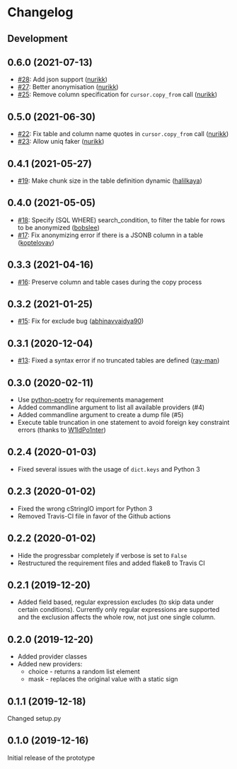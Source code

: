 # Changelog

## Development

## 0.6.0 (2021-07-13)

* [#28](https://github.com/rheinwerk-verlag/postgresql-anonymizer/pull/25): Add json support ([nurikk](https://github.com/nurikk))
* [#27](https://github.com/rheinwerk-verlag/postgresql-anonymizer/pull/25): Better anonymisation ([nurikk](https://github.com/nurikk))
* [#25](https://github.com/rheinwerk-verlag/postgresql-anonymizer/pull/25): Remove column specification for `cursor.copy_from` call ([nurikk](https://github.com/nurikk))

## 0.5.0 (2021-06-30)

* [#22](https://github.com/rheinwerk-verlag/postgresql-anonymizer/pull/22): Fix table and column name quotes in `cursor.copy_from` call ([nurikk](https://github.com/nurikk))
* [#23](https://github.com/rheinwerk-verlag/postgresql-anonymizer/pull/23): Allow uniq faker ([nurikk](https://github.com/nurikk))

## 0.4.1 (2021-05-27)

* [#19](https://github.com/rheinwerk-verlag/postgresql-anonymizer/pull/19): Make chunk size in the table definition dynamic ([halilkaya](https://github.com/halilkaya))

## 0.4.0 (2021-05-05)

* [#18](https://github.com/rheinwerk-verlag/postgresql-anonymizer/pull/18): Specify (SQL WHERE) search_condition, to filter the table for rows to be anonymized ([bobslee](https://github.com/bobslee))
* [#17](https://github.com/rheinwerk-verlag/postgresql-anonymizer/pull/17): Fix anonymizing error if there is a JSONB column in a table ([koptelovav](https://github.com/koptelovav))

## 0.3.3 (2021-04-16)

* [#16](https://github.com/rheinwerk-verlag/postgresql-anonymizer/issues/16): Preserve column and table cases during the copy process

## 0.3.2 (2021-01-25)

* [#15](https://github.com/rheinwerk-verlag/postgresql-anonymizer/pull/15): Fix for exclude bug ([abhinavvaidya90](https://github.com/abhinavvaidya90))

## 0.3.1 (2020-12-04)

* [#13](https://github.com/rheinwerk-verlag/postgresql-anonymizer/pull/13): Fixed a syntax error if no truncated tables are defined ([ray-man](https://github.com/ray-man))

## 0.3.0 (2020-02-11)

* Use [python-poetry](https://github.com/python-poetry/poetry) for requirements management
* Added commandline argument to list all available providers (#4)
* Added commandline argument to create a dump file (#5)
* Execute table truncation in one statement to avoid foreign key constraint errors (thanks to [W1ldPo1nter](https://github.com/W1ldPo1nter))

## 0.2.4 (2020-01-03)

* Fixed several issues with the usage of ``dict.keys`` and Python 3

## 0.2.3 (2020-01-02)

* Fixed the wrong cStringIO import for Python 3
* Removed Travis-CI file in favor of the Github actions

## 0.2.2 (2020-01-02)

* Hide the progressbar completely if verbose is set to ``False``
* Restructured the requirement files and added flake8 to Travis CI

## 0.2.1 (2019-12-20)

* Added field based, regular expression excludes (to skip data under certain conditions).
  Currently only regular expressions are supported and the exclusion affects the whole row,
  not just one single column.

## 0.2.0 (2019-12-20)

* Added provider classes
* Added new providers:
  * choice - returns a random list element
  * mask - replaces the original value with a static sign

## 0.1.1 (2019-12-18)

Changed setup.py

## 0.1.0 (2019-12-16)

Initial release of the prototype

